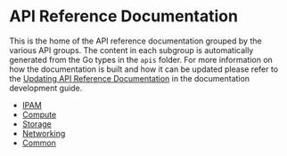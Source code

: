 # API Reference Documentation

This is the home of the API reference documentation grouped by the various API groups. The content in each subgroup is
automatically generated from the Go types in the `apis` folder. For more information on how the documentation is built
and how it can be updated please refer to
the [Updating API Reference Documentation](/development/documentation/#api-reference-documentation)
in the documentation development guide.

* [IPAM](../ipam)
* [Compute](../compute)
* [Storage](../storage)
* [Networking](../networking)
* [Common](../common)
